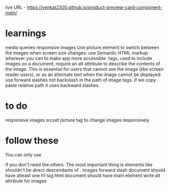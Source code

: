 live URL - https://venkat2305.github.io/product-preview-card-component-main/

# learnings

media queries
responsive images
Use picture element to switch between the images when screen size changes:
use Semantic HTML markup wherever you can to make app more accessible
<img> tags, used to include images on a document, require an alt attribute to describe the contents of the image. This is essential for users that cannot see the image (like screen reader users), or as an alternate text when the image cannot be displayed.
use forward slashes not backslash in the path of image tags. if we copy paste relative path it uses backward slashes.

# to do
responsive images
srcset
picture tag to change images responsively

# follow these
You can only use <main> if you don't need the others. The most important thing is elements like <div> shouldn't be direct descendants of <body>.
images forward slash
document should have atleast one h1 tag
html document should have main element
wirte alt attribute for images
